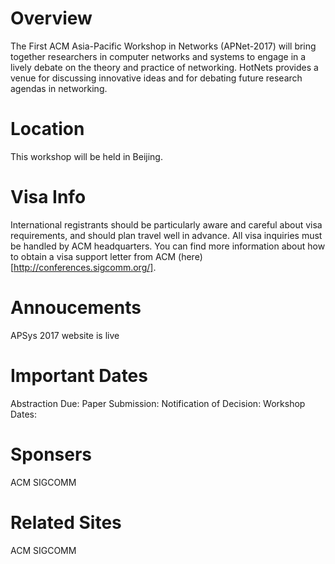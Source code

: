 # Overview

The First ACM Asia-Pacific Workshop in Networks (APNet-2017) will bring together researchers in computer networks and systems to engage in a lively debate on the theory and practice of networking. HotNets provides a venue for discussing innovative ideas and for debating future research agendas in networking.

# Location

This workshop will be held in Beijing.

# Visa Info

International registrants should be particularly aware and careful about visa requirements, and should plan travel well in advance. All visa inquiries must be handled by ACM headquarters. You can find more information about how to obtain a visa support letter from ACM (here)[http://conferences.sigcomm.org/].

# Annoucements

APSys 2017 website is live

# Important Dates

Abstraction Due: Paper Submission: Notification of Decision: Workshop Dates:

# Sponsers

ACM SIGCOMM

# Related Sites

ACM SIGCOMM